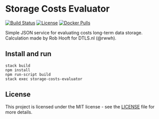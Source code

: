 # Storage Costs Evaluator

[![Build Status](https://travis-ci.org/ds-wizard/storage-costs-evaluator.svg?branch=master)](https://travis-ci.org/ds-wizard/storage-costs-evaluator)
[![License](https://img.shields.io/github/license/ds-wizard/storage-costs-evaluator.svg)](LICENSE)
[![Docker Pulls](https://img.shields.io/docker/pulls/datastewardshipwizard/storage-costs-evaluator.svg)](https://hub.docker.com/r/datastewardshipwizard/storage-costs-evaluator/)

Simple JSON service for evaluating costs long-term data storage. Calculation made by Rob Hooft for DTLS.nl (@rwwh).

## Install and run

```console
stack build
npm install
npm run-script build
stack exec storage-costs-evaluator
```

## License

This project is licensed under the MIT license - see the [LICENSE](LICENSE) file for more details.
